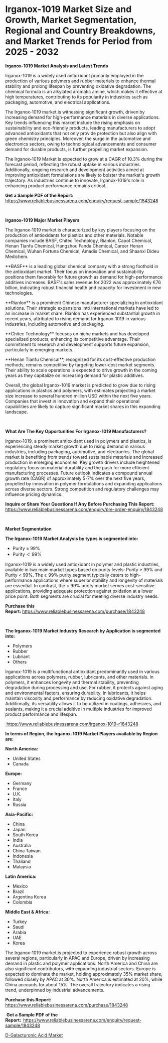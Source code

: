 <p><h1>Irganox-1019 Market Size and Growth, Market Segmentation, Regional and Country Breakdowns, and Market Trends for Period from 2025 -  2032</h1></p><p><strong>Irganox-1019 Market Analysis and Latest Trends</strong></p>
<p><p>Irganox-1019 is a widely used antioxidant primarily employed in the production of various polymers and rubber materials to enhance thermal stability and prolong lifespan by preventing oxidative degradation. The chemical formula is an alkylated aromatic amine, which makes it effective at high temperatures, contributing to its popularity in industries such as packaging, automotive, and electrical applications.</p><p>The Irganox-1019 market is witnessing significant growth, driven by increasing demand for high-performance materials in diverse applications. Key trends influencing this market include the rising emphasis on sustainability and eco-friendly products, leading manufacturers to adopt advanced antioxidants that not only provide protection but also align with green chemistry principles. Moreover, the surge in the automotive and electronics sectors, owing to technological advancements and consumer demand for durable products, is further propelling market expansion.</p><p>The Irganox-1019 Market is expected to grow at a CAGR of 10.3% during the forecast period, reflecting the robust uptake in various industries. Additionally, ongoing research and development activities aimed at improving antioxidant formulations are likely to bolster the market's growth trajectory. As industries continue to innovate, Irganox-1019's role in enhancing product performance remains critical.</p></p>
<p><strong>Get a Sample PDF of the Report:&nbsp;</strong> <a href="https://www.reliablebusinessarena.com/enquiry/request-sample/1843248?utm_campaign=2933&utm_medium=2&utm_source=Github&utm_content=ia&utm_term=03042025&utm_id=irganox-1019">https://www.reliablebusinessarena.com/enquiry/request-sample/1843248</a></p>
<p>&nbsp;</p>
<p><strong>Irganox-1019 Major Market Players</strong></p>
<p><p>The Irganox-1019 market is characterized by key players focusing on the production of antioxidants for plastics and other materials. Notable companies include BASF, Chitec Technology, Rianlon, Capot Chemical, Henan Tianfu Chemical, Hangzhou Fanda Chemical, Career Henan Chemical, Wuhan Fortuna Chemical, Amadis Chemical, and Shaanxi Dideu Medichem. </p><p>**BASF** is a leading global chemical company with a strong foothold in the antioxidant market. Their focus on innovation and sustainability positions them favorably for future growth as demand for high-performance additives increases. BASF's sales revenue for 2022 was approximately €76 billion, indicating robust financial health and capacity for investment in new technologies.</p><p>**Rianlon** is a prominent Chinese manufacturer specializing in antioxidant solutions. Their strategic expansions into international markets have led to an increase in market share. Rianlon has experienced substantial growth in recent years, attributed to rising demand for Irganox-1019 in various industries, including automotive and packaging.</p><p>**Chitec Technology** focuses on niche markets and has developed specialized products, enhancing its competitive advantage. Their commitment to research and development supports future expansion, particularly in emerging markets.</p><p>**Henan Tianfu Chemical**, recognized for its cost-effective production methods, remains competitive by targeting lower-cost market segments. Their ability to scale operations is expected to drive growth in the coming years as they capitalize on increasing demand for plastic additives.</p><p>Overall, the global Irganox-1019 market is predicted to grow due to rising applications in plastics and polymers, with estimates projecting a market size increase to several hundred million USD within the next five years. Companies that invest in innovation and expand their operational capabilities are likely to capture significant market shares in this expanding landscape.</p></p>
<p>&nbsp;</p>
<p><strong>What Are The Key Opportunities For Irganox-1019 Manufacturers?</strong></p>
<p><p>Irganox-1019, a prominent antioxidant used in polymers and plastics, is experiencing steady market growth due to rising demand in various industries, including packaging, automotive, and electronics. The global market is benefiting from trends toward sustainable materials and increased production in emerging economies. Key growth drivers include heightened regulatory focus on material durability and the push for more efficient manufacturing processes. Future outlook indicates a compound annual growth rate (CAGR) of approximately 5-7% over the next five years, propelled by innovation in polymer formulations and expanding applications across diverse sectors. Strong competition and regulatory challenges may influence pricing dynamics.</p></p>
<p><strong>Inquire or Share Your Questions If Any Before Purchasing This Report:</strong> <a href="https://www.reliablebusinessarena.com/enquiry/pre-order-enquiry/1843248?utm_campaign=2933&utm_medium=2&utm_source=Github&utm_content=ia&utm_term=03042025&utm_id=irganox-1019">https://www.reliablebusinessarena.com/enquiry/pre-order-enquiry/1843248</a></p>
<p>&nbsp;</p>
<p><strong>Market Segmentation</strong></p>
<p><strong>The Irganox-1019 Market Analysis by types is segmented into:</strong></p>
<p><ul><li>Purity ≥ 99%</li><li>Purity ＜ 99%</li></ul></p>
<p><p>Irganox-1019 is a widely used antioxidant in polymer and plastic industries, available in two main market types based on purity levels: Purity ≥ 99% and Purity < 99%. The ≥ 99% purity segment typically caters to high-performance applications where superior stability and longevity of materials are essential. In contrast, the < 99% purity market serves cost-sensitive applications, providing adequate protection against oxidation at a lower price point. Both segments are crucial for meeting diverse industry needs.</p></p>
<p><strong>Purchase this Report:&nbsp;</strong><a href="https://www.reliablebusinessarena.com/purchase/1843248?utm_campaign=2933&utm_medium=2&utm_source=Github&utm_content=ia&utm_term=03042025&utm_id=irganox-1019">https://www.reliablebusinessarena.com/purchase/1843248</a></p>
<p>&nbsp;</p>
<p><strong>The Irganox-1019 Market Industry Research by Application is segmented into:</strong></p>
<p><ul><li>Polymers</li><li>Rubber</li><li>Lubriant</li><li>Others</li></ul></p>
<p><p>Irganox-1019 is a multifunctional antioxidant predominantly used in various applications across polymers, rubber, lubricants, and other materials. In polymers, it enhances longevity and thermal stability, preventing degradation during processing and use. For rubber, it protects against aging and environmental factors, ensuring durability. In lubricants, it helps maintain viscosity and performance by reducing oxidative degradation. Additionally, its versatility allows it to be utilized in coatings, adhesives, and sealants, making it a crucial additive in multiple industries for improved product performance and lifespan.</p></p>
<p><a href="https://www.reliablebusinessarena.com/irganox-1019-r1843248?utm_campaign=2933&utm_medium=2&utm_source=Github&utm_content=ia&utm_term=03042025&utm_id=irganox-1019">&nbsp;https://www.reliablebusinessarena.com/irganox-1019-r1843248</a></p>
<p><strong>In terms of Region, the Irganox-1019 Market Players available by Region are:</strong></p>
<p>
    <p> <strong> North America: </strong>
        <ul>
            <li>United States</li>
            <li>Canada</li>
        </ul>
        </p> 
    <p> <strong> Europe: </strong>
        <ul>
            <li>Germany</li>
            <li>France</li>
            <li>U.K.</li>
            <li>Italy</li>
            <li>Russia</li>
        </ul>
        </p> 
    <p> <strong> Asia-Pacific: </strong>
        <ul>
            <li>China</li>
            <li>Japan</li>
            <li>South Korea</li>
            <li>India</li>
            <li>Australia</li>
            <li>China Taiwan</li>
            <li>Indonesia</li>
            <li>Thailand</li>
            <li>Malaysia</li>
        </ul>
        </p> 
    <p> <strong> Latin America: </strong>
        <ul>
            <li>Mexico</li>
            <li>Brazil</li>
            <li>Argentina Korea</li>
            <li>Colombia</li>
        </ul>
        </p> 
    <p> <strong> Middle East & Africa: </strong>
        <ul>
            <li>Turkey</li>
            <li>Saudi</li>
            <li>Arabia</li>
            <li>UAE</li>
            <li>Korea</li>
        </ul>
    </p>
    </p>
<p><p>The Irganox-1019 market is projected to experience robust growth across several regions, particularly in APAC and Europe, driven by increasing demand in plastic and polymer applications. North America and China are also significant contributors, with expanding industrial sectors. Europe is expected to dominate the market, holding approximately 35% market share, followed closely by APAC at 30%. North America is estimated at 20%, while China accounts for about 15%. The overall trajectory indicates a rising trend, underpinned by industrial advancements.</p></p>
<p><strong>Purchase this Report: </strong><a href="https://www.reliablebusinessarena.com/purchase/1843248?utm_campaign=2933&utm_medium=2&utm_source=Github&utm_content=ia&utm_term=03042025&utm_id=irganox-1019">https://www.reliablebusinessarena.com/purchase/1843248</a></p>
<p>&nbsp;<strong>Get a Sample PDF of the Report:&nbsp;&nbsp;</strong><a href="https://www.reliablebusinessarena.com/enquiry/request-sample/1843248?utm_campaign=2933&utm_medium=2&utm_source=Github&utm_content=ia&utm_term=03042025&utm_id=irganox-1019">https://www.reliablebusinessarena.com/enquiry/request-sample/1843248</a></p>
<p><strong></strong></p>
<p><p><a href="https://github.com/leyesamilej/Market-Research-Report-List-1/blob/main/d-galacturonic-acid-market.md?utm_campaign=2933&utm_medium=2&utm_source=Github&utm_content=ia&utm_term=03042025&utm_id=irganox-1019">D-Galacturonic Acid Market</a></p></p>